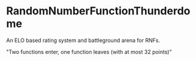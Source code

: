 # RandomNumberFunctionThunderdome
An ELO based rating system and battleground arena for RNFs.

"Two functions enter, one function leaves (with at most 32 points)"
